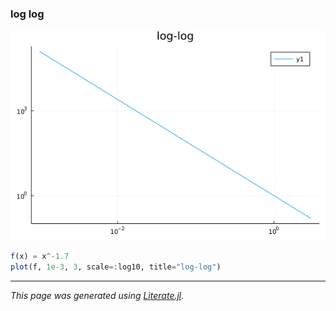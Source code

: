 ### log log

![loglog.png](images/loglog.png)

````julia
f(x) = x^-1.7
plot(f, 1e-3, 3, scale=:log10, title="log-log")
````

---

*This page was generated using [Literate.jl](https://github.com/fredrikekre/Literate.jl).*

